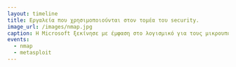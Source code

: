 ```yaml
---
layout: timeline 
title: Εργαλεία που χρησιμοποιούνται στον τομέα του security.
image_url: /images/nmap.jpg
caption: Η Microsoft ξεκίνησε με έμφαση στο λογισμικό για τους μικρουπολογιστές με την γλώσσα προγραμματισμού Basic και συνέχισε με το MS-DOS και τα Windows με τις βασικές εφαρμογές γραφείου. Αρχικά δεν είχε δικό της υλικό ούτε τμήμα έρευνας, αλλά σταδικά έχει επεκταθεί σε όλους τους τομείς των διαδραστικών συστημάτων. 
events:
  - nmap
  - metasploit
---
```


